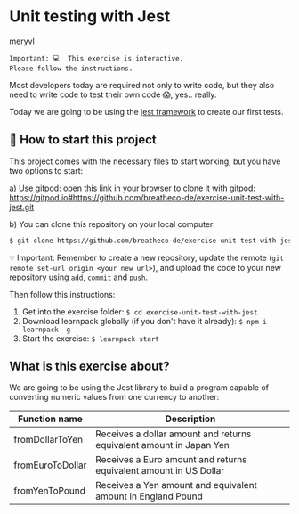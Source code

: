 # Unit testing with Jest
meryvl
```
Important: 💻  This exercise is interactive.
Please follow the instructions.
```

Most developers today are required not only to write code, but they also need to write code to test their own code 😱, yes.. really.

Today we are going to be using the [jest framework](https://jestjs.io/) to create our first tests.

## 🌱  How to start this project

This project comes with the necessary files to start working, but you have two options to start:

a) Use gitpod: open this link in your browser to clone it with gitpod: https://gitpod.io#https://github.com/breatheco-de/exercise-unit-test-with-jest.git

b) You can clone this repository on your local computer:
```sh
$ git clone https://github.com/breatheco-de/exercise-unit-test-with-jest.git
```
💡 Important: Remember to create a new repository, update the remote (`git remote set-url origin <your new url>`), and upload the code to your new repository using `add`, `commit` and `push`.

Then follow this instructions:

1. Get into the exercise folder: `$ cd exercise-unit-test-with-jest`
2. Download learnpack globally (if you don't have it already): `$ npm i learnpack -g`
3. Start the exercise: `$ learnpack start`

## What is this exercise about?

We are going to be using the Jest library to build a program capable of converting numeric values from one currency to another:

| Function name     | Description                                                           |
| ----------------- | --------------------------------------------------------------------- |
| fromDollarToYen   | Receives a dollar amount and returns equivalent amount in Japan Yen  |
| fromEuroToDollar  | Receives a Euro amount and returns equivalent amount in US Dollar     |
| fromYenToPound    | Receives a Yen amount and equivalent amount in England Pound          |

